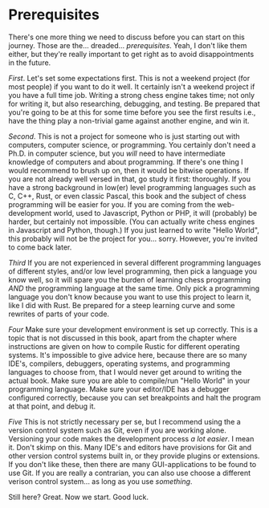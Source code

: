 # Prerequisites

There's one more thing we need to discuss before you can start on this
journey. Those are the... dreaded... _prerequisites_. Yeah, I don't like
them either, but they're really important to get right as to avoid
disappointments in the future.

_First_. Let's set some expectations first. This is not a weekend project
(for most people) if you want to do it well. It certainly isn't a weekend
project if you have a full time job. Writing a strong chess engine takes
time; not only for writing it, but also researching, debugging, and
testing. Be prepared that you're going to be at this for some time before
you see the first results i.e., have the thing play a non-trivial game
against another engine, and win it.

_Second_. This is not a project for someone who is just starting out with
computers, computer science, or programming. You certainly don't need a
Ph.D. in computer science, but you _will_ need to have intermediate
knowledge of computers and about programming. If there's one thing I would
recommend  to brush up on, then it would be bitwise operations. If you are
not already well versed in that, go study it first: thoroughly. If you have
a strong background in low(er) level programming languages such as C, C++,
Rust, or even classic Pascal, this book and the subject of chess
programming will be easier for you. If you are coming from the
web-development world, used to Javascript, Python or PHP, it will
(probably) be harder, but certainly not impossible. (You can actually write
chess engines in Javascript and Python, though.) If you just learned to
write "Hello World", this probably will not be the project for you...
sorry. However, you're invited to come back later.

_Third_ If you are not experienced in several different programming
languages of different styles, and/or low level programming, then pick a
language you know well, so it will spare you the burden of learning chess
programming _AND_ the programming language at the same time. Only pick a
programming language you don't know because you want to use this project to
learn it, like I did with Rust. Be prepared for a steep learning curve and
some rewrites of parts of your code.

_Four_ Make sure your development environment is set up correctly. This is
a topic that is not discussed in this book, apart from the chapter where
instructions are given on how to compile Rustic for different operating
systems. It's impossible to give advice here, because there are so many
IDE's, compilers, debuggers, operating systems, and programming languages
to choose from, that I would never get around to writing the actual book.
Make sure you are able to compile/run "Hello World" in your programming
language. Make sure your editor/IDE has a debugger configured correctly,
because you can set breakpoints and halt the program at that point, and
debug it.

_Five_ This is not strictly necessary per se, but I recommend using the a
version control system such as Git, even if you are working alone.
Versioning your code makes the development process _a lot easier_. I mean
it. Don't skimp on this. Many IDE's and editors have provisions for Git and
other version control systems built in, or they provide plugins or
extensions. If you don't like these, then there are many GUI-applications
to be found to use Git. If you are really a contrarian, you can also use
choose a different verison control system... as long as you use
_something_.

Still here? Great. Now we start. Good luck.